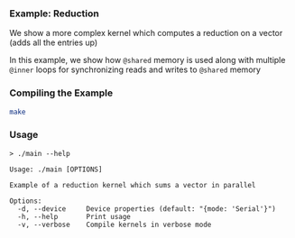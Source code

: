 ### Example: Reduction

We show a more complex kernel which computes a reduction on a vector (adds all the entries up)

In this example, we show how `@shared` memory is used along with multiple `@inner` loops for synchronizing reads and writes to `@shared` memory

### Compiling the Example

```bash
make
```

### Usage

```
> ./main --help

Usage: ./main [OPTIONS]

Example of a reduction kernel which sums a vector in parallel

Options:
  -d, --device     Device properties (default: "{mode: 'Serial'}")
  -h, --help       Print usage
  -v, --verbose    Compile kernels in verbose mode
```
